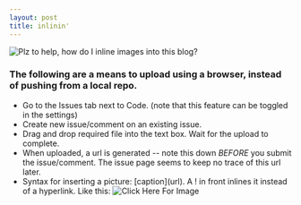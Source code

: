 ```yaml
---
layout: post
title: inlinin'
--- 
```


![Plz to help, how do I inline images into this blog?](https://cloud.githubusercontent.com/assets/16248469/12932017/ec18dc14-cf80-11e5-9e54-9d2f154269a1.jpg)

### The following are a means to upload using a browser, instead of pushing from a local repo. 
+ Go to the Issues tab next to Code. (note that this feature can be toggled in the settings)
+ Create new issue/comment on an existing issue.
+ Drag and drop required file into the text box. Wait for the upload to complete.
+ When uploaded, a url is generated -- note this down *BEFORE* you submit the issue/comment. The issue page seems to keep no trace of this url later.
+ Syntax for inserting a picture: \[caption\]\(url\). A \! in front inlines it instead of a hyperlink. Like this: ![Click Here For Image](https://cloud.githubusercontent.com/assets/16248469/12933112/b79904f4-cf86-11e5-82a2-f2df69fcd696.png)
